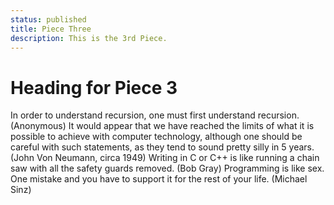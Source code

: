 ```yaml
---
status: published
title: Piece Three
description: This is the 3rd Piece.
---
```


<script context="module">
  import image from './images/art-3.jpg';
  metadata.image = image;
</script>

# Heading for Piece 3

In order to understand recursion, one must first understand recursion. (Anonymous) It would appear that we have reached the limits of what it is possible to achieve with computer technology, although one should be careful with such statements, as they tend to sound pretty silly in 5 years. (John Von Neumann, circa 1949) Writing in C or C++ is like running a chain saw with all the safety guards removed. (Bob Gray) Programming is like sex. One mistake and you have to support it for the rest of your life. (Michael Sinz)